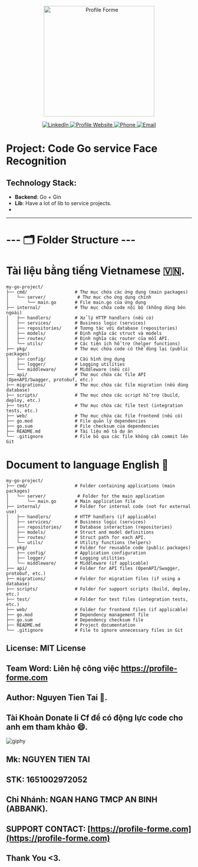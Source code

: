 <p align="center">
  <a href="https://profile-forme.com/" target="_blank">
    <img src="https://res.cloudinary.com/ecommerce2021/image/upload/v1659065987/avatar/logo_begsn1.png" width="300" alt="Profile Forme">
  </a>
</p>

<p align="center">
  <a href="https://www.linkedin.com/in/tai-nguyen-tien-787545213/">
    <img src="https://img.icons8.com/color/48/000000/linkedin-circled--v1.png" alt="LinkedIn">
  </a>
  <a href="https://profile-forme.surge.sh">
    <img src="https://img.icons8.com/color/48/000000/internet--v1.png" alt="Profile Website">
  </a>
  <a href="tel:0798805741">
    <img src="https://img.icons8.com/color/48/000000/apple-phone.png" alt="Phone">
  </a>
  <a href="mailto:nguyentientai10@gmail.com">
    <img src="https://img.icons8.com/fluency/48/000000/send-mass-email.png" alt="Email">
  </a>
</p>

# Project: **Code Go service Face Recognition**

## Technology Stack:

- **Backend**: Go + Gin
- **Lib**: Have a lot of lib to service projects.
- 
---
# --- 🗂 Folder Structure ---

# Tài liệu bằng tiếng Vietnamese 🇻🇳.

```plaintext
my-go-project/
├── cmd/                  # Thư mục chứa các ứng dụng (main packages)
│   └── server/            # Thư mục cho ứng dụng chính
│       └── main.go       # File main.go của ứng dụng
├── internal/             # Thư mục chứa code nội bộ (không dùng bên ngoài)
│   ├── handlers/         # Xử lý HTTP handlers (nếu có)
│   ├── services/         # Business logic (services)
│   ├── repositories/     # Tương tác với database (repositories)
│   ├── models/           # Định nghĩa các struct và models
│   ├── routes/           # Định nghĩa các router của mỗi API.
│   └── utils/            # Các tiện ích hỗ trợ (helper functions)
├── pkg/                  # Thư mục chứa code có thể dùng lại (public packages)
│   ├── config/           # Cấu hình ứng dụng
│   ├── logger/           # Logging utilities
│   └── middleware/       # Middleware (nếu có)
├── api/                  # Thư mục chứa các file API (OpenAPI/Swagger, protobuf, etc.)
├── migrations/           # Thư mục chứa các file migration (nếu dùng database)
├── scripts/              # Thư mục chứa các script hỗ trợ (build, deploy, etc.)
├── test/                 # Thư mục chứa các file test (integration tests, etc.)
├── web/                  # Thư mục chứa các file frontend (nếu có)
├── go.mod                # File quản lý dependencies
├── go.sum                # File checksum của dependencies
├── README.md             # Tài liệu mô tả dự án
└── .gitignore            # File bỏ qua các file không cần commit lên Git
```

# Document to language English 🏴󠁧󠁢󠁥󠁮󠁧󠁿

```plaintext
my-go-project/
├── cmd/                  # Folder containing applications (main packages)
│   └── server/            # Folder for the main application
│       └── main.go       # Main application file
├── internal/             # Folder for internal code (not for external use)
│   ├── handlers/         # HTTP handlers (if applicable)
│   ├── services/         # Business logic (services)
│   ├── repositories/     # Database interaction (repositories)
│   ├── models/           # Struct and model definitions
│   ├── routes/           # Struct path for each API.
│   └── utils/            # Utility functions (helpers)
├── pkg/                  # Folder for reusable code (public packages)
│   ├── config/           # Application configuration
│   ├── logger/           # Logging utilities
│   └── middleware/       # Middleware (if applicable)
├── api/                  # Folder for API files (OpenAPI/Swagger, protobuf, etc.)
├── migrations/           # Folder for migration files (if using a database)
├── scripts/              # Folder for support scripts (build, deploy, etc.)
├── test/                 # Folder for test files (integration tests, etc.)
├── web/                  # Folder for frontend files (if applicable)
├── go.mod                # Dependency management file
├── go.sum                # Dependency checksum file
├── README.md             # Project documentation
└── .gitignore            # File to ignore unnecessary files in Git
```

## License: MIT License

## Team Word: Liên hệ công việc https://profile-forme.com

## Author: Nguyen Tien Tai 🚩.

## Tài Khoản Donate li Cf để có động lực code cho anh em tham khảo 😄.

![giphy](https://3.bp.blogspot.com/-SzGvXn2sTmw/V6k-90GH3ZI/AAAAAAAAIsk/Q678Pil-0kITLPa3fD--JkNdnJVKi_BygCLcB/s1600/cf10-fbc08%2B%25281%2529.gif)

## Mk: NGUYEN TIEN TAI

## STK: 1651002972052

## Chi Nhánh: NGAN HANG TMCP AN BINH (ABBANK).

## SUPPORT CONTACT: [https://profile-forme.com](https://profile-forme.com)

## Thank You <3.
